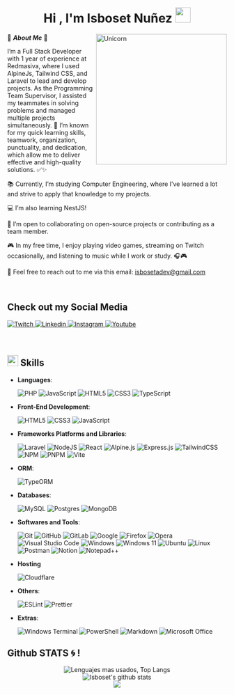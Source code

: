 <h1 align="center"><b>Hi , I'm Isboset Nuñez </b><img src="https://media.giphy.com/media/hvRJCLFzcasrR4ia7z/giphy.gif" width="35"></h1>

<img align="right" width=300px alt="Unicorn" src="https://c.tenor.com/OY-DSprxSYIAAAAC/mi-logo-animado.gif" />

🌟 ***About Me*** 🌟

I’m a Full Stack Developer with 1 year of experience at Redmasiva, where I used AlpineJs, Tailwind CSS, and Laravel to lead and develop projects. As the Programming Team Supervisor, I assisted my teammates in solving problems and managed multiple projects simultaneously. 🚀 I’m known for my quick learning skills, teamwork, organization, punctuality, and dedication, which allow me to deliver effective and high-quality solutions. ✅✨

📚 Currently, I’m studying Computer Engineering, where I’ve learned a lot and strive to apply that knowledge to my projects.

💻 I’m also learning NestJS!

🌱 I’m open to collaborating on open-source projects or contributing as a team member.

🎮 In my free time, I enjoy playing video games, streaming on Twitch occasionally, and listening to music while I work or study. 🎧🎮

📩 Feel free to reach out to me via this email: <a href="isbosetadev@gmail.com">isbosetadev@gmail.com</a>

<br>

## Check out my Social Media

<a href="https://www.twitch.tv/bifrostdev/" >
  <img src="https://img.shields.io/badge/Twitch-9347FF?style=for-the-badge&logo=twitch&logoColor=white" alt="Twitch">
</a>
<a href="https://www.linkedin.com/in/isboseta/" >
  <img src="https://img.shields.io/badge/linkedin-%230077B5.svg?style=for-the-badge&logo=linkedin&logoColor=white" alt="Linkedin">
</a>
<a href="https://www.instagram.com/isboset_n/" >
  <img src="https://img.shields.io/badge/Instagram-%23E4405F.svg?style=for-the-badge&logo=Instagram&logoColor=white" alt="Instagram">
</a>
<a href="https://www.youtube.com/@bifrost-dev2514" >
  <img src="https://img.shields.io/badge/YouTube-%23FF0000.svg?style=for-the-badge&logo=YouTube&logoColor=white" alt="Youtube">
</a>

<br>
<!--
## Check out my Portfolio

<br>

<a href="https://www.freelancer.es/u/Isboset" >
  <img src="https://img.shields.io/badge/Freelancer-29B2FE?style=for-the-badge&logo=Freelancer&logoColor=white" alt="Freelancer">
</a>
<a href="https://www.behance.net/bifrostdev" >
  <img src="https://img.shields.io/badge/Behance-1769ff?style=for-the-badge&logo=behance&logoColor=white" alt="Behance">
</a>
-->
<br>
<br>

## <img src="https://media2.giphy.com/media/QssGEmpkyEOhBCb7e1/giphy.gif?cid=ecf05e47a0n3gi1bfqntqmob8g9aid1oyj2wr3ds3mg700bl&rid=giphy.gif" width ="25"><b> Skills</b>

<p align="center">

- **Languages**:
    
    ![PHP](https://img.shields.io/badge/php-%23777BB4.svg?style=for-the-badge&logo=php&logoColor=white)
    ![JavaScript](https://img.shields.io/badge/javascript-%23323330.svg?style=for-the-badge&logo=javascript&logoColor=%23F7DF1E)
    ![HTML5](https://img.shields.io/badge/html5-%23E34F26.svg?style=for-the-badge&logo=html5&logoColor=white)
    ![CSS3](https://img.shields.io/badge/css3-%231572B6.svg?style=for-the-badge&logo=css3&logoColor=white)
    ![TypeScript](https://img.shields.io/badge/typescript-%23007ACC.svg?style=for-the-badge&logo=typescript&logoColor=white)

- **Front-End Development**:

   ![HTML5](https://img.shields.io/badge/HTML5%20-%23E34F26.svg?style=for-the-badge&logo=html5&logoColor=white)
   ![CSS3](https://img.shields.io/badge/CSS%20-%231572B6.svg?style=for-the-badge&logo=css3&logoColor=white)
   ![JavaScript](https://img.shields.io/badge/JavaScript%20-%23F7DF1E.svg?style=for-the-badge&logo=javascript&logoColor=black)

- **Frameworks Platforms and Libraries**:

   ![Laravel](https://img.shields.io/badge/laravel-%23FF2D20.svg?style=for-the-badge&logo=laravel&logoColor=white)
   ![NodeJS](https://img.shields.io/badge/node.js-6DA55F?style=for-the-badge&logo=node.js&logoColor=white)
   ![React](https://img.shields.io/badge/react-%2320232a.svg?style=for-the-badge&logo=react&logoColor=%2361DAFB)
   ![Alpine.js](https://img.shields.io/badge/alpinejs-white.svg?style=for-the-badge&logo=alpinedotjs&logoColor=%238BC0D0)
   ![Express.js](https://img.shields.io/badge/express.js-%23404d59.svg?style=for-the-badge&logo=express&logoColor=%2361DAFB)
   ![TailwindCSS](https://img.shields.io/badge/tailwindcss-%2338B2AC.svg?style=for-the-badge&logo=tailwind-css&logoColor=white)
   ![NPM](https://img.shields.io/badge/NPM-%23CB3837.svg?style=for-the-badge&logo=npm&logoColor=white)
   ![PNPM](https://img.shields.io/badge/pnpm-%234a4a4a.svg?style=for-the-badge&logo=pnpm&logoColor=f69220)
   ![Vite](https://img.shields.io/badge/vite-%23646CFF.svg?style=for-the-badge&logo=vite&logoColor=white)

- **ORM**:
  
  ![TypeORM](https://img.shields.io/badge/TypeORM-FE0803.svg?style=for-the-badge&logo=typeorm&logoColor=white)

- **Databases**:

   ![MySQL](https://img.shields.io/badge/mysql-4479A1.svg?style=for-the-badge&logo=mysql&logoColor=white)
   ![Postgres](https://img.shields.io/badge/postgres-%23316192.svg?style=for-the-badge&logo=postgresql&logoColor=white)
   ![MongoDB](https://img.shields.io/badge/MongoDB-%234ea94b.svg?style=for-the-badge&logo=mongodb&logoColor=white)

- **Softwares and Tools**:

    ![Git](https://img.shields.io/badge/git-%23F05033.svg?style=for-the-badge&logo=git&logoColor=white)
    ![GitHub](https://img.shields.io/badge/github-%23121011.svg?style=for-the-badge&logo=github&logoColor=white)
    ![GitLab](https://img.shields.io/badge/gitlab-%23181717.svg?style=for-the-badge&logo=gitlab&logoColor=white)
    ![Google](https://img.shields.io/badge/google-%234285F4.svg?style=for-the-badge&logo=google&logoColor=white)
    ![Firefox](https://img.shields.io/badge/Firefox-FF7139?style=for-the-badge&logo=Firefox-Browser&logoColor=white)
    ![Opera](https://img.shields.io/badge/Opera-FF1B2D?style=for-the-badge&logo=Opera&logoColor=white)
    ![Visual Studio Code](https://img.shields.io/badge/Visual%20Studio%20Code-0078d7.svg?style=for-the-badge&logo=visual-studio-code&logoColor=white)
    ![Windows](https://img.shields.io/badge/Windows-0078D6?style=for-the-badge&logo=windows&logoColor=white)
    ![Windows 11](https://img.shields.io/badge/Windows%2011-%230079d5.svg?style=for-the-badge&logo=Windows%2011&logoColor=white)
    ![Ubuntu](https://img.shields.io/badge/Ubuntu-E95420?style=for-the-badge&logo=ubuntu&logoColor=white)
    ![Linux](https://img.shields.io/badge/Linux-FCC624?style=for-the-badge&logo=linux&logoColor=black)
    ![Postman](https://img.shields.io/badge/Postman-FF6C37?style=for-the-badge&logo=postman&logoColor=white)
    ![Notion](https://img.shields.io/badge/Notion-%23000000.svg?style=for-the-badge&logo=notion&logoColor=white)
    ![Notepad++](https://img.shields.io/badge/Notepad++-90E59A.svg?style=for-the-badge&logo=notepad%2b%2b&logoColor=black)

- **Hosting**
  
   ![Cloudflare](https://img.shields.io/badge/Cloudflare-F38020?style=for-the-badge&logo=Cloudflare&logoColor=white)

- **Others**:
  
   ![ESLint](https://img.shields.io/badge/ESLint-4B3263?style=for-the-badge&logo=eslint&logoColor=white)
   ![Prettier](https://img.shields.io/badge/prettier-%23F7B93E.svg?style=for-the-badge&logo=prettier&logoColor=black)
   
- **Extras**:

   ![Windows Terminal](https://img.shields.io/badge/Windows%20Terminal-%234D4D4D.svg?style=for-the-badge&logo=windows-terminal&logoColor=white)
   ![PowerShell](https://img.shields.io/badge/PowerShell-%235391FE.svg?style=for-the-badge&logo=powershell&logoColor=white)
   ![Markdown](https://img.shields.io/badge/markdown-%23000000.svg?style=for-the-badge&logo=markdown&logoColor=white)
   ![Microsoft Office](https://img.shields.io/badge/Microsoft_Office-D83B01?style=for-the-badge&logo=microsoft-office&logoColor=white)

</p>

## Github STATS :cyclone: !
<div align="center">
  
  ![Lenguajes mas usados, Top Langs](https://github-readme-stats.vercel.app/api/top-langs/?username=IsbosetA\&layout=donut&theme=great-gatsby&show_icons=true_align="center")
  <br>
  ![Isboset's github stats](https://github-readme-stats.vercel.app/api?username=IsbosetA&show_icons=true&theme=radical)
  <br>
  [![](https://github-readme-streak-stats.herokuapp.com/?user=IsbosetA&theme=material-palenight)](https://github.com/IsbosetA)
<div align="center">
<br>
